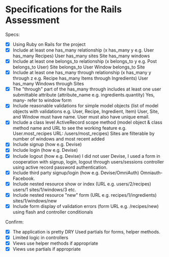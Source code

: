 # Specifications for the Rails Assessment

Specs:
- [x] Using Ruby on Rails for the project
- [x] Include at least one has_many relationship (x has_many y e.g. User has_many Recipes)
  User has_many sites
  Site has_many windows
- [x] Include at least one belongs_to relationship (x belongs_to y e.g. Post belongs_to User)
  Site belongs_to User
  Window belongs_to Site
- [x] Include at least one has_many through relationship (x has_many y through z e.g. Recipe has_many Items through Ingredients)
  User has_many Windows through Sites
- [X] The "through" part of the has_many through includes at least one user submittable attribute (attribute_name e.g. ingredients.quantity)
  Yes, many- refer to window form
- [X] Include reasonable validations for simple model objects (list of model objects with validations e.g. User, Recipe, Ingredient, Item)
  User, Site, and Window must have name. User must also have unique email.
- [x] Include a class level ActiveRecord scope method (model object & class method name and URL to see the working feature e.g. User.most_recipes URL: /users/most_recipes)
  Sites are filterable by number of windows and most recent added
- [x] Include signup (how e.g. Devise)
- [x] Include login (how e.g. Devise)
- [x] Include logout (how e.g. Devise)
  I did not user Devise, I used a form in cooperation with signup, login, logout through users/sessions controller using active record password authentication.
- [x] Include third party signup/login (how e.g. Devise/OmniAuth)
  Omniauth- Facebook.
- [x] Include nested resource show or index (URL e.g. users/2/recipes)
  users/1
  sites/1/windows/3
  etc.
- [x] Include nested resource "new" form (URL e.g. recipes/1/ingredients)
  sites/1/windows/new
- [x] Include form display of validation errors (form URL e.g. /recipes/new)
  using flash and controller conditionals

Confirm:
- [x] The application is pretty DRY
  Used partials for forms, helper methods.
- [x] Limited logic in controllers
- [x] Views use helper methods if appropriate
- [x] Views use partials if appropriate
